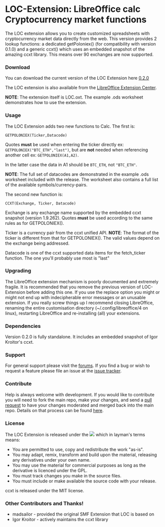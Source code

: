 LOC-Extension: LibreOffice calc Cryptocurrency market functions
===
The LOC extension allows you to create customized spreadsheets with cryptocurrency market data directly from the web. This version provides 2 lookup functions: a dedicated getPoloniex() (for compatibility with version 0.1.0) and a generic ccxt() which uses an embedded snapshot of the amazing ccxt library. This means over 90 exchanges are now supported.

### Download   
You can download the current version of the LOC Extension here [0.2.0](https://github.com/walkjivefly/LOC-Extension/releases/tag/v0.2.0)

The LOC extension is also available from the [LibreOffice Extension Center](https://extensions.libreoffice.org/extensions/loc-extension-for-libreoffice-calc).

**NOTE**: The extension itself is LOC.oxt.  The example .ods worksheet demonstrates how to use the extension.

### Usage

The LOC Extension adds two new functions to Calc. The first is:  
```
GETPOLONIEX(Ticker,Datacode) 
```  

Quotes **must** be used when entering the ticker directly ex: ```GETPOLONIEX("BTC_ETH","last")```, but are **not** needed when referencing another cell ex: ```GETPOLONIEX(A1,A2)```.

In the latter case the data in A1 should be ```BTC_ETH```, not ```"BTC_ETH"```.

**NOTE**: The full set of datacodes are demonstrated in the example .ods worksheet included with the release. The worksheet also contains a full list of the available symbols/currency-pairs.

The second new function is:
```
CCXT(Exchange, Ticker, Datacode)
```

Exchange is any exchange name supported by the embedded ccxt snapshot (version 1.9.262). Quotes **must** be used according to the same rules as for GETPOLONIEX().

Ticker is a currency pair from the ccxt unified API.
**NOTE**: The format of the ticker is different from that for GETPOLONIEX(). The valid values depend on the exchange being addressed.

Datacode is one of the ccxt supported data items for the fetch_ticker function. The one you'll probably use most is "last" 

### Upgrading

The LibreOffice extension mechanism is poorly documented and extremely fragile. It is recommended that you remove the previous version of LOC-Extension before adding this one. If you use the replace option you might or might not end up with indecipherable error messages or an unusable extension. If you really screw things up I recommend closing LibreOffice, renaming the entire customisation directory (~/.config/libreoffice/4 on linux), restarting LibreOffice and re-installing (all) your extensions. 

### Dependencies

Version 0.2.0 is fully standalone. It includes an embedded snapshot of Igor Kroitor's ccxt. 

### Support

For general support please visit the [forums](http://forum.openoffice.org/en/forum/index.php). If you find a bug or wish to request a feature please file an issue at the [issue tracker](http://github.com/walkjivefly/LOC-Extension/issues).

### Contribute

Help is always welcome with development.  If you would like to contribute you will need to fork the main repo, make your changes, and send a [pull request](http://github.com/walkjivefly/LOC-Extension/pulls) to have your changes moderated and merged back into the main repo. Details on that process can be found [here](https://help.github.com/articles/set-up-git/).  


### License

The LOC Extension is released under the [![][shield:LGPL3]][License:3.0] which in layman's terms means:  

* You are permitted to use, copy and redistribute the work "as-is".
* You may adapt, remix, transform and build upon the material, releasing any derivatives under your own name.
* You may use the material for commercial purposes as long as the derivative is licenced under the GPL.
* You must track changes you make in the source files.
* You must include or make available the source code with your release.

ccxt is released under the MIT license.

### Other Contributors and Thanks!
* madsailor - provided the original SMF Extension that LOC is based on
* Igor Kroitor - actively maintains the ccxt library

[GIT:release]: http://github.com/walkjivefly/LOC-Extension/releases/latest
[License:3.0]: http://www.gnu.org/licenses/lgpl.html
[shield:LGPL3]: http://img.shields.io/badge/license-LGPL%20v.3-blue.svg
